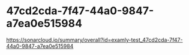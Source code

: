# 47cd2cda-7f47-44a0-9847-a7ea0e515984
https://sonarcloud.io/summary/overall?id=examly-test_47cd2cda-7f47-44a0-9847-a7ea0e515984
